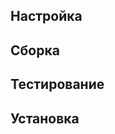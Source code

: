 <pkg :name="'patch'" instsize showsbu2></pkg>

## Настройка
<package-script :package="'patch'" :type="'configure'"></package-script>

## Сборка
<package-script :package="'patch'" :type="'build'"></package-script>

## Тестирование
<package-script :package="'patch'" :type="'test'"></package-script>

## Установка
<package-script :package="'patch'" :type="'install'"></package-script>

<script>
	new Vue({ el: '#main' })
</script> 
